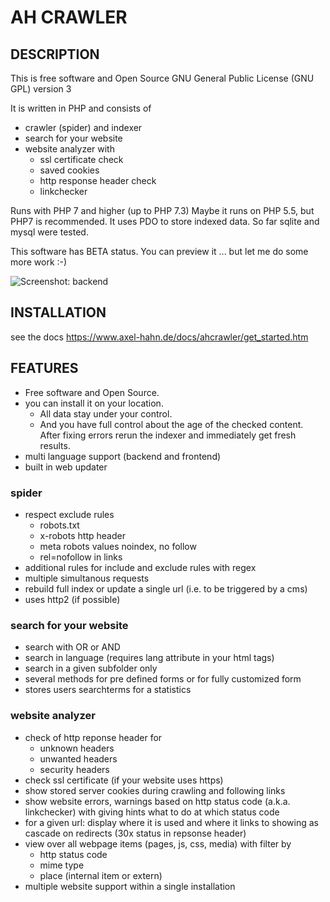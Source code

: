 
# AH CRAWLER #

## DESCRIPTION ## 

This is free software and Open Source 
GNU General Public License (GNU GPL) version 3

It is written in PHP and consists of
- crawler (spider) and indexer
- search for your website
- website analyzer with
  - ssl certificate check
  - saved cookies
  - http response header check
  - linkchecker

Runs with PHP 7 and higher (up to PHP 7.3) Maybe it runs on PHP 5.5, but PHP7 is recommended.
It uses PDO to store indexed data. So far sqlite and mysql were tested.

This software has BETA status.
You can preview it ... but let me do some more work :-)

![Screenshot: backend](https://www.axel-hahn.de/assets/projects/ahcrawler/03-analyse.png)


## INSTALLATION ##
see the docs https://www.axel-hahn.de/docs/ahcrawler/get_started.htm


## FEATURES ##

- Free software and Open Source.
- you can install it on your location. 
  - All data stay under your control. 
  - And you have full control about the age of the checked content. After fixing errors rerun the indexer and immediately get fresh results.
- multi language support (backend and frontend)
- built in web updater

### spider ###
- respect exclude rules 
  - robots.txt
  - x-robots http header
  - meta robots values noindex, no follow
  - rel=nofollow in links
- additional rules for include and exclude rules with regex
- multiple simultanous requests
- rebuild full index or update a single url (i.e. to be triggered by a cms)
- uses http2 (if possible)

### search for your website ###
- search with OR or AND
- search in language (requires lang attribute in your html tags)
- search in a given subfolder only
- several methods for pre defined forms or for fully customized form
- stores users searchterms for a statistics

### website analyzer ###
- check of http reponse header for 
  - unknown headers
  - unwanted headers
  - security headers
- check ssl certificate (if your website uses https)
- show stored server cookies during crawling and following links
- show website errors, warnings based on http status code (a.k.a. linkchecker)
  with giving hints what to do at which status code
- for a given url: display where it is used and where it links to showing
  as cascade on redirects (30x status in repsonse header)
- view over all webpage items (pages, js, css, media) with filter by
  - http status code
  - mime type
  - place (internal item or extern)
- multiple website support within a single installation
